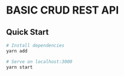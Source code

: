 # BASIC CRUD REST API

## Quick Start

```bash
# Install dependencies
yarn add

# Serve on localhost:3000
yarn start
```
